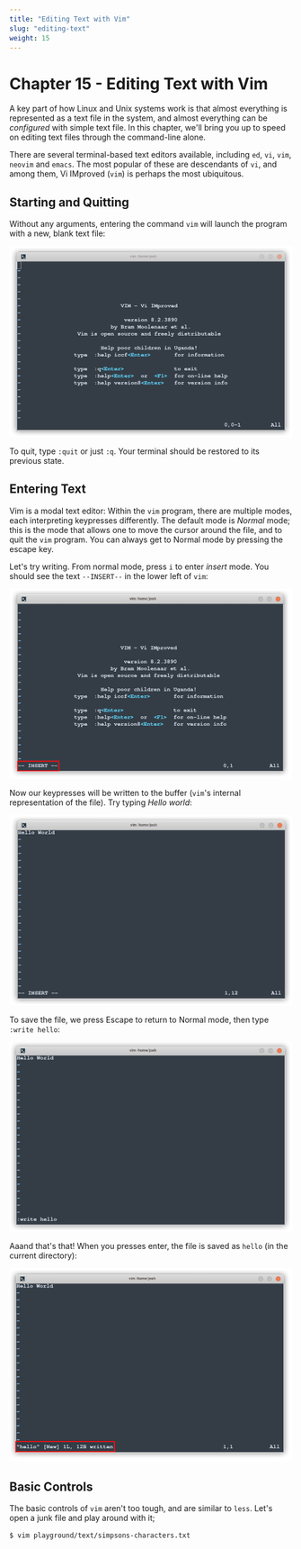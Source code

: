 ```yaml
---
title: "Editing Text with Vim"
slug: "editing-text"
weight: 15
---
```


# Chapter 15 - Editing Text with Vim

A key part of how Linux and Unix systems work is that almost everything is represented as a text file in the system, and almost everything can be *configured* with simple text file.
In this chapter, we'll bring you up to speed on editing text files through the command-line alone.

There are several terminal-based text editors available, including `ed`, `vi`, `vim`, `neovim` and `emacs`. 
The most popular of these are descendants of `vi`, and among them, Vi IMproved (`vim`) is perhaps the most ubiquitous.

## Starting and Quitting

Without any arguments, entering the command `vim` will launch the program with a new, blank text file:

![Vim Splash](images/vim-splash.png)

To quit, type `:quit` or just `:q`.
Your terminal should be restored to its previous state.

## Entering Text
Vim is a modal text editor: Within the `vim` program, there are multiple modes, each interpreting keypresses differently.
The default mode is *Normal* mode; this is the mode that allows one to move the cursor around the file, and to quit the `vim` program.
You can always get to Normal mode by pressing the escape key.

Let's try writing.
From normal mode, press `i` to enter *insert* mode. 
You should see the text `--INSERT--` in the lower left of `vim`:

![Vim Insert](images/vim-insert.png)

Now our keypresses will be written to the buffer (`vim`'s internal representation of the file).
Try typing *Hello world*:

![Vim Hello World](images/vim-hello-world.png)

To save the file, we press Escape to return to Normal mode, then type
`:write hello`:

![Vim Write Hello](images/vim-write-hello.png)

Aaand that's that! When you presses enter, the file is saved as `hello` (in the current directory):

![Vim Hello Written](images/vim-hello-written.png)

## Basic Controls 

The basic controls of `vim` aren't too tough, and are similar to `less`.
Let's open a junk file and play around with it;

```
$ vim playground/text/simpsons-characters.txt
```
